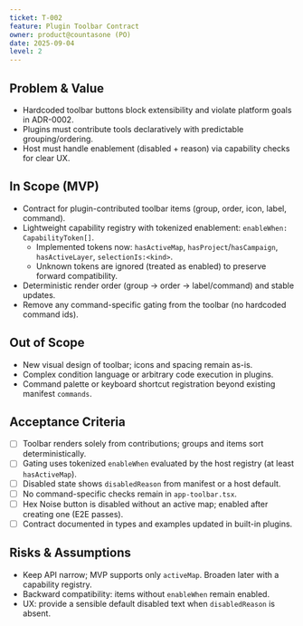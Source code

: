 ```yaml
---
ticket: T-002
feature: Plugin Toolbar Contract
owner: product@countasone (PO)
date: 2025-09-04
level: 2
---
```


## Problem & Value

- Hardcoded toolbar buttons block extensibility and violate platform goals in ADR-0002.
- Plugins must contribute tools declaratively with predictable grouping/ordering.
- Host must handle enablement (disabled + reason) via capability checks for clear UX.

## In Scope (MVP)

- Contract for plugin-contributed toolbar items (group, order, icon, label, command).
- Lightweight capability registry with tokenized enablement: `enableWhen: CapabilityToken[]`.
  - Implemented tokens now: `hasActiveMap`, `hasProject`/`hasCampaign`, `hasActiveLayer`, `selectionIs:<kind>`.
  - Unknown tokens are ignored (treated as enabled) to preserve forward compatibility.
- Deterministic render order (group → order → label/command) and stable updates.
- Remove any command-specific gating from the toolbar (no hardcoded command ids).

## Out of Scope

- New visual design of toolbar; icons and spacing remain as-is.
- Complex condition language or arbitrary code execution in plugins.
- Command palette or keyboard shortcut registration beyond existing manifest `commands`.

## Acceptance Criteria

- [ ] Toolbar renders solely from contributions; groups and items sort deterministically.
- [ ] Gating uses tokenized `enableWhen` evaluated by the host registry (at least `hasActiveMap`).
- [ ] Disabled state shows `disabledReason` from manifest or a host default.
- [ ] No command-specific checks remain in `app-toolbar.tsx`.
- [ ] Hex Noise button is disabled without an active map; enabled after creating one (E2E passes).
- [ ] Contract documented in types and examples updated in built-in plugins.

## Risks & Assumptions

- Keep API narrow; MVP supports only `activeMap`. Broaden later with a capability registry.
- Backward compatibility: items without `enableWhen` remain enabled.
- UX: provide a sensible default disabled text when `disabledReason` is absent.

